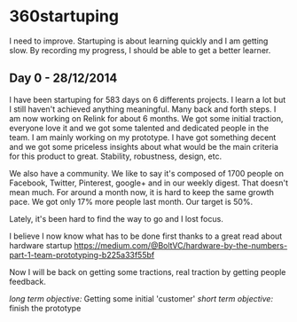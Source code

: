 360startuping
=============

I need to improve. Startuping is about learning quickly and I am getting slow. By recording my progress, I should be able to get a better learner.


Day 0 - 28/12/2014
------------------

I have been startuping for 583 days on 6 differents projects. I learn a lot but I still haven't achieved anything meaningful.
Many back and forth steps. I am now working on Relink for about 6 months. We got some initial traction, everyone love it and we got some talented and dedicated people in the team.
I am mainly working on my prototype. I have got something decent and we got some priceless insights about what would be the main criteria for this product to great.
Stability, robustness, design, etc.

We also have a community. We like to say it's composed of 1700 people on Facebook, Twitter, Pinterest, google+ and in our weekly digest. That doesn't mean much.
For around a month now, it is hard to keep the same growth pace. We got only 17% more people last month. Our target is 50%.

Lately, it's been hard to find the way to go and I lost focus.

I believe I now know what has to be done first thanks to a great read about hardware startup https://medium.com/@BoltVC/hardware-by-the-numbers-part-1-team-prototyping-b225a33f55bf

Now I will be back on getting some tractions, real traction by getting people feedback.

*long term objective:* Getting some initial 'customer'
*short term objective:* finish the prototype






